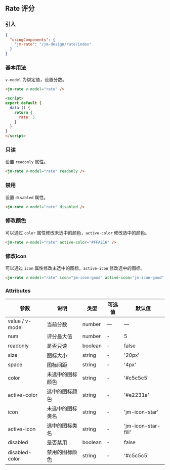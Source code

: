 ## Rate 评分

### 引入

```json
{
  "usingComponents": {
    "jm-rate": "/jm-design/rate/index"
  }
}
```

### 基本用法

`v-model` 为绑定值，设置分数。

```html
<jm-rate v-model="rate" />

<script>
export default {
  data () {
    return {
      rate: 5
    }
  }
}
</script>
```

### 只读

设置 `readonly` 属性。

```html
<jm-rate v-model="rate" readonly />
```

### 禁用

设置 `disabled` 属性。

```html
<jm-rate v-model="rate" disabled />
```

### 修改颜色

可以通过 `color` 属性修改未选中的颜色，`active-color` 修改选中的颜色。

```html
<jm-rate v-model="rate" active-color="#FFAE16" />
```

### 修改icon

可以通过 `icon` 属性修改未选中的图标，`active-icon` 修改选中的图标。

```html
<jm-rate v-model="rate" icon="jm-icon-good" active-icon="jm-icon-good" active-color="#0083ff" />
```

### Attributes
| 参数      | 说明                                 | 类型      | 可选值       | 默认值   |
|---------- |------------------------------------ |---------- |------------- |-------- |
| value / v-model      |	当前分数                |	number    |	—           |	—       |
| num	    | 评分最大值                      |	number    |	-         |	5 |
| readonly      | 是否只读                  | boolean | - | false |
| size   | 图标大小                  | string | - | '20px' |
| space      | 图标间距        | string | - | '4px' |
| color       | 未选中的图标颜色  | string | - | '#c5c5c5' |
| active-color           | 选中的图标颜色        | string | - | '#e2231a' |
| icon           | 未选中的图标类名                  | string | - | 'jm-icon-star' |
| active-icon    | 选中的图标类名                  | string | - | 'jm-icon-star-fill' |
| disabled           | 是否禁用                  | boolean | - | false |
| disabled-color    | 禁用的图标颜色                  | string | - | '#c5c5c5' |
